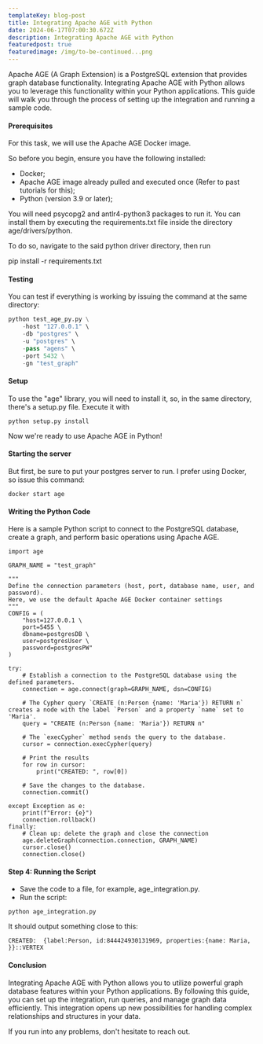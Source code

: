 ```yaml
---
templateKey: blog-post
title: Integrating Apache AGE with Python
date: 2024-06-17T07:00:30.672Z
description: Integrating Apache AGE with Python
featuredpost: true
featuredimage: /img/to-be-continued...png
---
```

<!--StartFragment-->

Apache AGE (A Graph Extension) is a PostgreSQL extension that provides graph database functionality. Integrating Apache AGE with Python allows you to leverage this functionality within your Python applications. This guide will walk you through the process of setting up the integration and running a sample code.

#### Prerequisites

For this task, we will use the Apache AGE Docker image.

So before you begin, ensure you have the following installed:

* Docker;
* Apache AGE image already pulled and executed once (Refer to past tutorials for this);
* Python (version 3.9 or later);

You will need psycopg2 and antlr4-python3 packages to run it. You can install them by executing the requirements.txt file inside the directory age/drivers/python.

To do so, navigate to the said python driver directory, then run

pip install -r requirements.txt

#### Testing

You can test if everything is working by issuing the command at the same directory:

```python
python test_age_py.py \
	-host "127.0.0.1" \
	-db "postgres" \
	-u "postgres" \
	-pass "agens" \
	-port 5432 \
	-gn "test_graph"
```

<!--EndFragment-->

#### Setup

To use the "age" library, you will need to install it, so, in the same directory, there's a setup.py file. Execute it with

```
python setup.py install
```

Now we're ready to use Apache AGE in Python!

#### Starting the server

But first, be sure to put your postgres server to run. I prefer using Docker, so issue this command:

```
docker start age
```

#### Writing the Python Code

Here is a sample Python script to connect to the PostgreSQL database, create a graph, and perform basic operations using Apache AGE.

```
import age

GRAPH_NAME = "test_graph"

""" 
Define the connection parameters (host, port, database name, user, and password).
Here, we use the default Apache AGE Docker container settings
"""
CONFIG = (
    "host=127.0.0.1 \
    port=5455 \
    dbname=postgresDB \
    user=postgresUser \
    password=postgresPW"
)

try:
    # Establish a connection to the PostgreSQL database using the defined parameters.
    connection = age.connect(graph=GRAPH_NAME, dsn=CONFIG)
    
    # The Cypher query `CREATE (n:Person {name: 'Maria'}) RETURN n` creates a node with the label `Person` and a property `name` set to 'Maria'.
    query = "CREATE (n:Person {name: 'Maria'}) RETURN n"

    # The `execCypher` method sends the query to the database.
    cursor = connection.execCypher(query)

    # Print the results
    for row in cursor:
        print("CREATED: ", row[0])

    # Save the changes to the database.
    connection.commit()

except Exception as e:
    print(f"Error: {e}")
    connection.rollback()
finally:
    # Clean up: delete the graph and close the connection
    age.deleteGraph(connection.connection, GRAPH_NAME)
    cursor.close()
    connection.close()
```

#### Step 4: Running the Script

* Save the code to a file, for example, age_integration.py.
* Run the script:

```
python age_integration.py
```

It should output something close to this:

```
CREATED:  {label:Person, id:844424930131969, properties:{name: Maria, }}::VERTEX
```

#### Conclusion

Integrating Apache AGE with Python allows you to utilize powerful graph database features within your Python applications. By following this guide, you can set up the integration, run queries, and manage graph data efficiently. This integration opens up new possibilities for handling complex relationships and structures in your data.

If you run into any problems, don't hesitate to reach out.

<!--EndFragment-->
